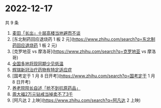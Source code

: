 # 2022-12-17

共 9 条

<!-- BEGIN ZHIHUSEARCH -->
<!-- 最后更新时间 Sat Dec 17 2022 16:22:56 GMT+0800 (China Standard Time) -->
1. [麦田「长出」十层高楼当地避而不谈](https://www.zhihu.com/search?q=麦田「长出」十层高楼当地避而不谈)
1. [东北制药回应退烧药 1 板 2 元](https://www.zhihu.com/search?q=东北制药回应退烧药 1 板 2 元)
1. [克罗地亚 vs 摩洛哥](https://www.zhihu.com/search?q=克罗地亚 vs 摩洛哥)
1. [全国多地将现同期少见低温](https://www.zhihu.com/search?q=全国多地将现同期少见低温)
1. [辉瑞新冠治疗药物有特定适应症](https://www.zhihu.com/search?q=辉瑞新冠治疗药物有特定适应症)
1. [国考定于 1 月 8 日开考](https://www.zhihu.com/search?q=国考定于 1 月 8 日开考)
1. [养老院院长自述「抢不到抗原药品」](https://www.zhihu.com/search?q=养老院院长自述「抢不到抗原药品」)
1. [周大福2万元钻戒当掉卖不了3千](https://www.zhihu.com/search?q=周大福2万元钻戒当掉卖不了3千)
1. [阿凡达 2 上映](https://www.zhihu.com/search?q=阿凡达 2 上映)
<!-- END ZHIHUSEARCH -->

